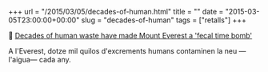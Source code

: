 +++
url = "/2015/03/05/decades-of-human.html"
title = ""
date = "2015-03-05T23:00:00+00:00"
slug = "decades-of-human"
tags = ["retalls"]
+++

📎 [Decades of human waste have made Mount Everest a 'fecal time bomb'](http://www.washingtonpost.com/news/morning-mix/wp/2015/03/03/decades-of-human-waste-have-made-mount-everest-a-fecal-time-bomb/?postshare=1831425491957543)

A l'Everest, dotze mil quilos d'excrements humans contaminen la neu —l'aigua— cada any.

